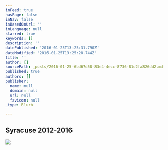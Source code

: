 ```yaml
---
inFeed: true
hasPage: false
inNav: false
isBasedOnUrl: ''
inLanguage: null
starred: true
keywords: []
description: ''
datePublished: '2016-01-25T13:25:31.790Z'
dateModified: '2016-01-25T13:25:28.744Z'
title: ''
author: []
sourcePath: _posts/2016-01-25-6bd67d58-83e4-4ecc-8736-81d2fa826dd2.md
published: true
authors: []
publisher:
  name: null
  domain: null
  url: null
  favicon: null
_type: Blurb

---
```

## Syracuse 2012-2016
![](https://s3-us-west-2.amazonaws.com/the-grid-img/p/c82358216d945b9489f02e4c8010cfdc6168f721.jpg)